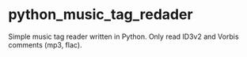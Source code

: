 # python_music_tag_redader
Simple music tag reader written in Python. Only read ID3v2 and Vorbis comments (mp3, flac).
